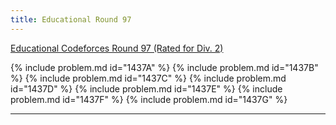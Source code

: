 ```yaml
---
title: Educational Round 97
---
```


[Educational Codeforces Round 97 (Rated for Div. 2)](https://codeforces.com/contest/1437)

{% include problem.md id="1437A" %}
{% include problem.md id="1437B" %}
{% include problem.md id="1437C" %}
{% include problem.md id="1437D" %}
{% include problem.md id="1437E" %}
{% include problem.md id="1437F" %}
{% include problem.md id="1437G" %}

* * *

<object data='notes/Edu-97.pdf' width='1000' height='1000' type='application/pdf'/>

